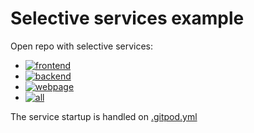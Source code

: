 # Selective services example

Open repo with selective services:

- [![frontend](https://shields.io/badge/style-frontend-green?logo=gitpod&style=for-the-badge&label=Gitpod)](https://gitpod.io/#SERVICES=frontend/github.com/template-selective-services)
- [![backend](https://shields.io/badge/style-backend-green?logo=gitpod&style=for-the-badge&label=Gitpod)](https://gitpod.io/#SERVICES=backend/github.com/template-selective-services)
- [![webpage](https://shields.io/badge/style-webpage-green?logo=gitpod&style=for-the-badge&label=Gitpod)](https://gitpod.io/#SERVICES=webpage/github.com/template-selective-services)
- [![all](https://shields.io/badge/style-all-green?logo=gitpod&style=for-the-badge&label=Gitpod)](https://gitpod.io/#SERVICES=frontend|backend|webpage/github.com/template-selective-services)

The service startup is handled on [.gitpod.yml](./.gitpod.yml)
